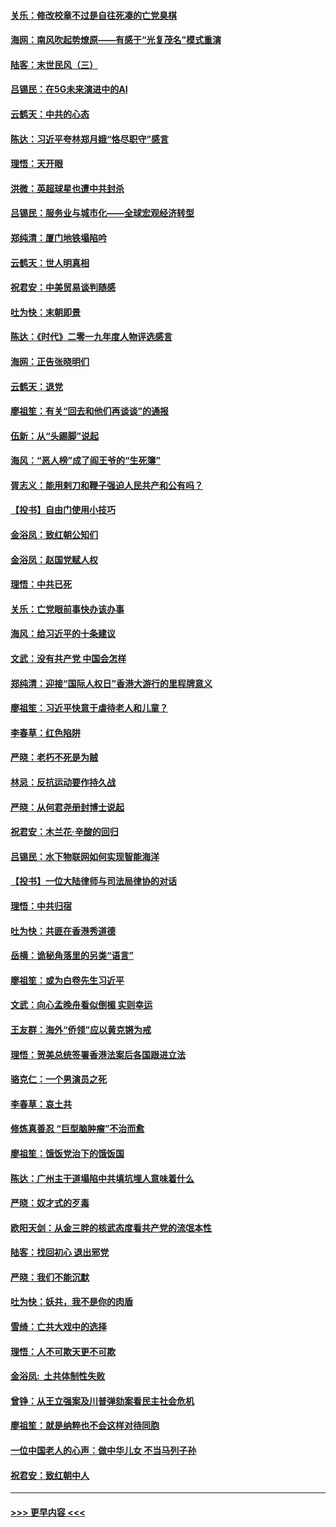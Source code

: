#### [关乐：修改校章不过是自往死凑的亡党臭棋](../pages/nsc993/n11735097.md?t=12202322) 
#### [海网：南风吹起势燎原——有感于“光复茂名”模式重演](../pages/nsc993/n11732308.md?t=12202322) 
#### [陆客：末世民风（三）](../pages/nsc993/n11732211.md?t=12202322) 
#### [吕锡民：在5G未来演进中的AI](../pages/nsc993/n11730010.md?t=12202322) 
#### [云鹤天：中共的心态](../pages/nsc993/n11729906.md?t=12202322) 
#### [陈达：习近平夸林郑月娥“恪尽职守”感言](../pages/nsc993/n11729881.md?t=12202322) 
#### [理悟：天开眼](../pages/nsc993/n11729699.md?t=12202322) 
#### [洪微：英超球星也遭中共封杀](../pages/nsc993/n11727243.md?t=12202322) 
#### [吕锡民：服务业与城市化——全球宏观经济转型](../pages/nsc993/n11725845.md?t=12202322) 
#### [郑纯清：厦门地铁塌陷吟](../pages/nsc993/n11725813.md?t=12202322) 
#### [云鹤天：世人明真相](../pages/nsc993/n11725621.md?t=12202322) 
#### [祝君安：中美贸易谈判随感](../pages/nsc993/n11725609.md?t=12202322) 
#### [吐为快：末朝即景](../pages/nsc993/n11723365.md?t=12202322) 
#### [陈达：《时代》二零一九年度人物评选感言](../pages/nsc993/n11723337.md?t=12202322) 
#### [海网：正告张晓明们](../pages/nsc993/n11723228.md?t=12202322) 
#### [云鹤天：退党](../pages/nsc993/n11723056.md?t=12202322) 
#### [廖祖笙：有关“回去和他们再谈谈”的通报](../pages/nsc993/n11722442.md?t=12202322) 
#### [伍新：从“头踢脚”说起](../pages/nsc993/n11722429.md?t=12202322) 
#### [海风：“恶人榜”成了阎王爷的“生死簿”](../pages/nsc993/n11722272.md?t=12202322) 
#### [胥志义：能用剌刀和鞭子强迫人民共产和公有吗？](../pages/nsc993/n11720569.md?t=12202322) 
#### [【投书】自由门使用小技巧](../pages/nsc993/n11720180.md?t=12202322) 
#### [金浴凤：致红朝公知们](../pages/nsc993/n11720563.md?t=12202322) 
#### [金浴凤：赵国党赋人权](../pages/nsc993/n11720533.md?t=12202322) 
#### [理悟：中共已死](../pages/nsc993/n11720233.md?t=12202322) 
#### [关乐：亡党眼前事快办该办事](../pages/nsc993/n11719160.md?t=12202322) 
#### [海风：给习近平的十条建议](../pages/nsc993/n11717616.md?t=12202322) 
#### [文武：没有共产党 中国会怎样](../pages/nsc993/n11717584.md?t=12202322) 
#### [郑纯清：迎接“国际人权日”香港大游行的里程牌意义](../pages/nsc993/n11717417.md?t=12202322) 
#### [廖祖笙：习近平快意于虐待老人和儿童？](../pages/nsc993/n11715313.md?t=12202322) 
#### [李春草：红色陷阱](../pages/nsc993/n11715029.md?t=12202322) 
#### [严晓：老朽不死是为贼](../pages/nsc993/n11712910.md?t=12202322) 
#### [林忌：反抗运动要作持久战](../pages/nsc993/n11712623.md?t=12202322) 
#### [严晓：从何君尧册封博士说起](../pages/nsc993/n11712465.md?t=12202322) 
#### [祝君安：木兰花·辛酸的回归](../pages/nsc993/n11712381.md?t=12202322) 
#### [吕锡民：水下物联网如何实现智能海洋](../pages/nsc993/n11711158.md?t=12202322) 
#### [【投书】一位大陆律师与司法局律协的对话](../pages/nsc993/n11709675.md?t=12202322) 
#### [理悟：中共归宿](../pages/nsc993/n11710059.md?t=12202322) 
#### [吐为快：共匪在香港秀道德](../pages/nsc993/n11709979.md?t=12202322) 
#### [岳横：诡秘角落里的另类“语言”](../pages/nsc993/n11709792.md?t=12202322) 
#### [廖祖笙：或为白卷先生习近平](../pages/nsc993/n11708330.md?t=12202322) 
#### [文武：向心孟晚舟看似倒楣 实则幸运](../pages/nsc993/n11708236.md?t=12202322) 
#### [王友群：海外“侨领”应以黄克锵为戒](../pages/nsc993/n11706176.md?t=12202322) 
#### [理悟：贺美总统签署香港法案后各国跟进立法](../pages/nsc993/n11706853.md?t=12202322) 
#### [骆克仁：一个男演员之死](../pages/nsc993/n11706677.md?t=12202322) 
#### [李春草：哀土共](../pages/nsc993/n11706255.md?t=12202322) 
#### [修炼真善忍 “巨型脑肿瘤”不治而愈](../pages/nsc993/n11705340.md?t=12202322) 
#### [廖祖笙：饿饭党治下的饿饭国](../pages/nsc993/n11705085.md?t=12202322) 
#### [陈达：广州主干道塌陷中共填坑埋人意味着什么](../pages/nsc993/n11705046.md?t=12202322) 
#### [严晓：奴才式的歹毒](../pages/nsc993/n11704826.md?t=12202322) 
#### [欧阳天剑：从金三胖的核武态度看共产党的流氓本性](../pages/nsc993/n11702238.md?t=12202322) 
#### [陆客：找回初心 退出邪党](../pages/nsc993/n11702213.md?t=12202322) 
#### [严晓：我们不能沉默](../pages/nsc993/n11702110.md?t=12202322) 
#### [吐为快：妖共，我不是你的肉盾](../pages/nsc993/n11701366.md?t=12202322) 
#### [雪绮：亡共大戏中的选择](../pages/nsc993/n11699922.md?t=12202322) 
#### [理悟：人不可欺天更不可欺](../pages/nsc993/n11699657.md?t=12202322) 
#### [金浴凤:  土共体制性失败](../pages/nsc993/n11699361.md?t=12202322) 
#### [曾铮：从王立强案及川普弹劾案看民主社会危机](../pages/nsc993/n11699318.md?t=12202322) 
#### [廖祖笙：就是纳粹也不会这样对待同胞](../pages/nsc993/n11697658.md?t=12202322) 
#### [一位中国老人的心声：做中华儿女 不当马列子孙](../pages/nsc993/n11697525.md?t=12202322) 
#### [祝君安：致红朝中人](../pages/nsc993/n11697518.md?t=12202322) 

----
#### [ >>> 更早内容 <<< ](../indexes/nsc993-earlier.md)
